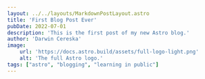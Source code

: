```yaml
---
layout: ../../layouts/MarkdownPostLayout.astro
title: 'First Blog Post Ever'
pubDate: 2022-07-01
description: 'This is the first post of my new Astro blog.'
author: 'Darwin Cereska'
image:
    url: 'https://docs.astro.build/assets/full-logo-light.png'
    alt: 'The full Astro logo.'
tags: ["astro", "blogging", "learning in public"]
---
```

